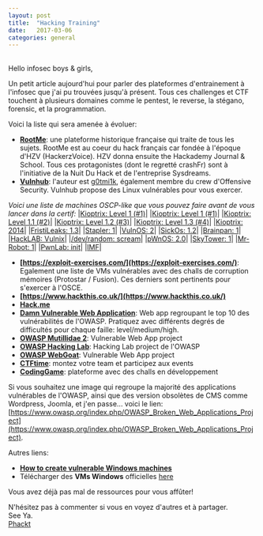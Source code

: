 ```yaml
---
layout: post
title:  "Hacking Training"
date:   2017-03-06
categories: general
---
```

<br />
Hello infosec boys & girls,  
  
Un petit article aujourd'hui pour parler des plateformes d'entrainement à l'infosec que j'ai pu trouvées jusqu'à présent. Tous ces challenges et CTF touchent à plusieurs domaines comme le pentest, le reverse, la stégano, forensic, et la programmation.
  
Voici la liste qui sera amenée à évoluer:  
 - **[RootMe](https://www.root-me.org/)**: une plateforme historique française qui traite de tous les sujets. RootMe est au coeur du hack français car fondée à l'époque d'HZV   (HackerzVoice). HZV donna ensuite the Hackademy Journal & School. Tous ces protagonistes (dont le regretté crashFr) sont à l'initiative de la Nuit Du Hack et de l'entreprise Sysdreams.  
 - **[Vulnhub](https://www.vulnhub.com/)**: l'auteur est [g0tmi1k](https://blog.g0tmi1k.com/), également membre du crew d'Offensive Security. Vulnhub propose des Linux vulnérables pour vous exercer.  

*Voici une liste de machines OSCP-like que vous pouvez faire avant de vous lancer dans la certif:*
|[Kioptrix: Level 1 (#1)](https://www.vulnhub.com/entry/kioptrix-level-1-1,22/)|
|[Kioptrix: Level 1 (#1)](https://www.vulnhub.com/entry/kioptrix-level-1-1,22/)|
|[Kioptrix: Level 1.1 (#2)](https://www.vulnhub.com/entry/kioptrix-level-11-2,23/)|
|[Kioptrix: Level 1.2 (#3)](https://www.vulnhub.com/entry/kioptrix-level-12-3,24/)|
|[Kioptrix: Level 1.3 (#4)](https://www.vulnhub.com/entry/kioptrix-level-13-4,25/)|
|[Kioptrix: 2014](https://www.vulnhub.com/entry/kioptrix-2014-5,62/)|
|[FristiLeaks: 1.3](https://www.vulnhub.com/entry/fristileaks-13,133/)|
|[Stapler: 1](https://www.vulnhub.com/entry/stapler-1,150/)|
|[VulnOS: 2](https://www.vulnhub.com/entry/vulnos-2,147/)|
|[SickOs: 1.2](https://www.vulnhub.com/entry/sickos-12,144/)|
|[Brainpan: 1](https://www.vulnhub.com/entry/brainpan-1,51/)|
|[HackLAB: Vulnix](https://www.vulnhub.com/entry/hacklab-vulnix,48/)|
|[/dev/random: scream](https://www.vulnhub.com/entry/devrandom-scream,47/)|
|[pWnOS: 2.0](https://www.vulnhub.com/entry/pwnos-20-pre-release,34/)|
|[SkyTower: 1](https://www.vulnhub.com/entry/skytower-1,96/)|
|[Mr-Robot: 1](https://www.vulnhub.com/entry/mr-robot-1,151/)|
|[PwnLab: init](https://www.vulnhub.com/entry/pwnlab-init,158/)|
|[IMF](https://www.vulnhub.com/entry/imf-1,162/)|

 - **[https://exploit-exercises.com/](https://exploit-exercises.com/)**: Egalement une liste de VMs vulnérables avec des challs de corruption mémoires (Protostar / Fusion). Ces derniers sont pertinents pour s'exercer à l'OSCE.
 - **[https://www.hackthis.co.uk/](https://www.hackthis.co.uk/)**
 - **[Hack.me](https://hack.me/)**
 - **[Damn Vulnerable Web Application](http://www.dvwa.co.uk/)**: Web app regroupant le top 10 des vulnérabilités de l'OWASP. Pratiquez avec différents degrés de difficultés pour chaque faille: level/medium/high.
 - **[OWASP Mutillidae 2](https://www.owasp.org/index.php/OWASP_Mutillidae_2_Project)**: Vulnerable Web App project
 - **[OWASP Hacking Lab](https://www.hacking-lab.com/index.html)**: Hacking Lab project de l'OWASP
 - **[OWASP WebGoat](https://www.owasp.org/index.php/Category:OWASP_WebGoat_Project)**: Vulnerable Web App project
 - **[CTFtime](https://ctftime.org/)**: montez votre team et participez aux events
 - **[CodingGame](https://www.codingame.com/)**: plateforme avec des challs en développement
  
Si vous souhaitez une image qui regroupe la majorité des applications vulnérables de l'OWASP, ainsi que des version obsolètes de CMS comme Wordpress, Joomla, et j'en passe... voici le lien: [https://www.owasp.org/index.php/OWASP_Broken_Web_Applications_Project](https://www.owasp.org/index.php/OWASP_Broken_Web_Applications_Project).
  
Autres liens:  
 - **[How to create vulnerable Windows machines](https://github.com/g0tmi1k/VulnInjector)**
 - Télécharger des **VMs Windows** officielles [here](https://developer.microsoft.com/en-us/microsoft-edge/tools/vms/)
  
Vous avez déjà pas mal de ressources pour vous affûter!  
  
N'hésitez pas à commenter si vous en voyez d'autres et à partager.  
See Ya.  
[Phackt](https://github.com/phackt)
